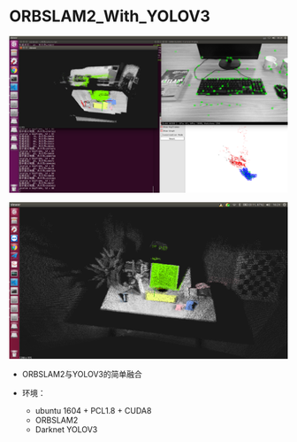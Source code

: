# ORBSLAM2_With_YOLOV3

![](/image/001.png)

![](/image/tum/003.png)

* ORBSLAM2与YOLOV3的简单融合

* 环境：
  * ubuntu 1604 + PCL1.8 + CUDA8
  * ORBSLAM2
  * Darknet YOLOV3

